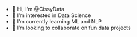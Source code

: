 - 👋 Hi, I’m @CissyData
- 👀 I’m interested in Data Science
- 🌱 I’m currently learning ML and NLP
- 💞️ I’m looking to collaborate on fun data projects

<!---
CissyData/CissyData is a ✨ special ✨ repository because its `README.md` (this file) appears on your GitHub profile.
You can click the Preview link to take a look at your changes.
--->
